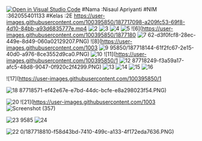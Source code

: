 [![Open in Visual Studio Code](https://classroom.github.com/assets/open-in-vscode-c66648af7eb3fe8bc4f294546bfd86ef473780cde1dea487d3c4ff354943c9ae.svg)](https://classroom.github.com/online_ide?assignment_repo_id=8172765&assignment_repo_type=AssignmentRepo)
#Nama   :Nisaul Apriyanti
#NIM    :362055401133
#Kelas  :2E
https://user-images.githubusercontent.com/100395850/187717098-a209fc53-69f8-4d10-84bb-a93d6835777e.mp4
![2](https://user-images.githubusercontent.com/100395850/187717623-1ca8b62a-8608-48b3-8bf9-03e0577c3d59.PNG)
![3](https://user-images.githubusercontent.com/100395850/187717637-1a7a9f3c-e34a-4619-bd37-c5ba52003d34.PNG)
![4](https://user-images.githubusercontent.com/100395850/187717641-202c3b19-c713-4227-a800-d9c94ec0e9e8.PNG)
![5](https://user-images.githubusercontent.com/100395850/187718015-537c6f01-6862-42db-a826-0914ce749a32.PNG)
![6](https://user-images.githubusercontent.com/100395850/1877180
![7](https://user-images.githubusercontent.com/100395850/187718086-98887b67-46af-4748-8b7f-6746fddeabb2.PNG)
62-d3f0fcf8-28ec-449e-8d49-060a02129207.PNG)
![8](https://user-images.githubusercontent.com/1003
![9](https://user-images.githubusercontent.com/100395850/187718188-363ed178-2208-4c83-888b-bfc4526b8502.PNG)
95850/187718144-61f2fc67-2e15-40d0-a976-8ce3552d9ca0.PNG)
![10](https://user-images.githubusercontent.com/100395850/187718229-d1a8d887-7245-4208-9586-5b75bc05fc88.PNG)
![11](https://user-images.githubusercontent.com/100395850/1
![12](https://user-images.githubusercontent.com/100395850/187718283-96441aed-7a5d-4b3b-9949-e98ee0ec7295.PNG)
87718249-f3a59a17-afc5-48d8-9047-0f920c2f4299.PNG)
![13](https://user-images.githubusercontent.com/100395850/187718337-a66a3c16-db9a-48b7-9f6f-3f424e8bd40c.PNG)
![14](https://user-images.githubusercontent.com/100395850/187718408-27b83a61-d72e-4d14-a6c1-a7d8611a581d.PNG)
![15](https://user-images.githubusercontent.com/100395850/187718386-c2ea8763-ce11-4ac3-8bac-1df3283535d7.PNG)
![16](https://user-images.githubusercontent.com/100395850/187718399-b1a0357e-6142-424a-9ecb-416a0a1efade.PNG)

![17](https://user-images.githubusercontent.com/100395850/1

![18](https://user-images.githubusercontent.com/100395850/187718633-33f48fcb-7cb3-4dfa-8659-65b2d399edf1.PNG)
87718571-ef42e67e-e7bd-44dc-bcfe-e8a298023f54.PNG)

![20](https://user-images.githubusercontent.com/100395850/187718751-df1c93ce-7cbd-4a87-8cd1-51e4ff741560.PNG)
![21](https://user-images.githubusercontent.com/1003
![Screenshot (357)](https://user-images.githubusercontent.com/100395850/187719030-f123a30c-ed4c-403f-83a7-95defac1b9ed.png)

![23](https://user-images.githubusercontent.com/100395850/187718862-5980b96d-8efd-4962-b2ff-da836ab59cb3.PNG)
9585
![24](https://user-images.githubusercontent.com/100395850/187718885-89e11671-29f6-4850-9ddb-367cf162780f.PNG)

![22](https://user-images.githubusercontent.com/100395850/187718832-72a27cce-5616-4527-bd76-01a7295e8d97.PNG)
0/187718810-f58d43bd-7410-499c-a133-4f172eda7636.PNG)
